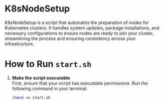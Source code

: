 # K8sNodeSetup
K8sNodeSetup is a script that automates the preparation of nodes for Kubernetes clusters. It handles system updates, package installations, and necessary configurations to ensure nodes are ready to join your cluster, streamlining the process and ensuring consistency across your infrastructure.


# How to Run `start.sh`

1. **Make the script executable**  
   First, ensure that your script has executable permissions. Run the following command in your terminal:
   ```bash
   chmod +x start.sh
